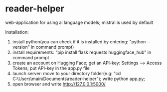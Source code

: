 # reader-helper
web-application for using ai language models;
mistral is used by default

Installation:
1. install python(you can check if it is installed by entering: "python --version" in command prompt)
2. install requirements: "pip install flask requests huggingface_hub" in command prompt
3. create an account on Hugging Face; get an API-key: Settings --> Access Tokens; put API-key in the app.py file
4. launch server: move to your directory folder(e.g: "cd C:\Users\main\Documents\reader-helper"); write python app.py;
5. open browser and write http://127.0.0.1:5000/
